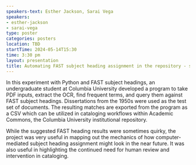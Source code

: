 ```yaml
---
speakers-text: Esther Jackson, Sarai Vega
speakers:
- esther-jackson
- sarai-vega
type: poster
categories: posters
location: TBD
startTime: 2024-05-14T15:30
time: 3:30 pm
layout: presentation
title: Automating FAST subject heading assignment in the repository - some initial challenges
---
```

In this experiment with Python and FAST subject headings, an undergraduate student at Columbia University developed a program to take PDF inputs, extract the OCR, find frequent terms, and query them against FAST subject headings. Dissertations from the 1950s were used as the test set of documents. The resulting matches are exported from the program as a CSV which can be utilized in cataloging workflows within Academic Commons, the Columbia University institutional repository.

While the suggested FAST heading results were sometimes quirky, the project was very useful in mapping out the mechanics of how computer-mediated subject heading assignment might look in the near future. It was also useful in highlighting the continued need for human review and intervention in cataloging.
